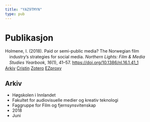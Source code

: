 ```yaml
---
title: "YAZ9TMYN"
type: pub
---
```

<h1>Publikasjon</h1>
<article id="csl-bib-container-YAZ9TMYN" class="csl-bib-container">
  <div class="csl-bib-body" style="line-height: 1.35; padding-left: 1em; text-indent:-1em;">
  <div class="csl-entry">Holmene, I. (2018). Paid or semi-public media? The Norwegian film industry&#x2019;s strategies for social media. <i>Northern Lights: Film &amp; Media Studies Yearbook</i>, <i>16</i>(1), 41&#x2013;57. <a href="https://doi.org/10.1386/nl.16.1.41_1">https://doi.org/10.1386/nl.16.1.41_1</a></div>
</div>
  <div class="csl-bib-buttons">
    <a href="#taxonomy-article-YAZ9TMYN" class="csl-bib-button">Arkiv</a>
    <a href alt="Cristin URL" class="csl-bib-button">Cristin</a>
    <a href alt="Zotero URL" class="csl-bib-button">Zotero</a>
    <a href="http://ezproxy.inn.no/login?url=https://doi.org/10.1386/nl.16.1.41_1" class="csl-bib-button">EZproxy</a>
  </div>
  <div id="csl-bib-meta-container-YAZ9TMYN"></div>
</article>
<div id="csl-bib-meta-YAZ9TMYN" class="csl-bib-meta">
  <article id="taxonomy-article-YAZ9TMYN" class="taxonomy-article">
    <h1>Arkiv</h1>
    <ul>
      <li>Høgskolen i Innlandet</li>
      <li>Fakultet for audiovisuelle medier og kreativ teknologi</li>
      <li>Faggruppe for Film og fjernsynsvitenskap</li>
      <li>2018</li>
      <li>Juni</li>
    </ul>
  </article>
</div>
